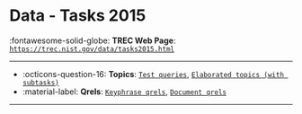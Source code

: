 # Data - Tasks 2015 

:fontawesome-solid-globe: **TREC Web Page**: [`https://trec.nist.gov/data/tasks2015.html`](https://trec.nist.gov/data/tasks2015.html)

---

- :octicons-question-16: **Topics**: [`Test queries`](https://trec.nist.gov/data/tasks/final_tasks.xml), [`Elaborated topics (with subtasks)`](https://trec.nist.gov/data/tasks/subtasks.txt)
- :material-label: **Qrels**: [`Keyphrase qrels`](https://trec.nist.gov/data/tasks/qrels-keyphrases.txt), [`Document qrels`](https://trec.nist.gov/data/tasks/qrels-docs.txt)


---

